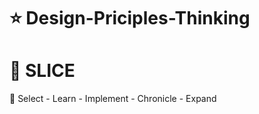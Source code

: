 # :star: Design-Priciples-Thinking

   # :musical_note: SLICE <br />
   :mushroom:  Select - Learn - Implement - Chronicle - Expand
